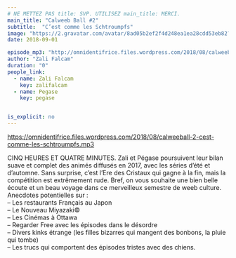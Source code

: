 ```yaml
---
# NE METTEZ PAS title: SVP. UTILISEZ main_title: MERCI.
main_title: "Calweeb Ball #2"
subtitle:  "C’est comme les Schtroumpfs"
image: "https://2.gravatar.com/avatar/8ad05b2ef2f4d248ea1ea28cdd53eb82?s=96&d=identicon&r=G"
date: 2018-09-01

episode_mp3: "http://omnidentifrice.files.wordpress.com/2018/08/calweeball-2-cest-comme-les-schtroumpfs.mp3"
author: "Zali Falcam"
duration: "0"
people_link: 
  - name: Zali Falcam
    key: zalifalcam
  - name: Pegase
    key: pegase


is_explicit: no
---
```


<PodcastHeader/>

<!-- ECRIRE LA DESCRIPTION DE L'EPISODE SOUS CETTE LIGNE -->
<p><a href="https://omnidentifrice.files.wordpress.com/2018/08/calweeball-2-cest-comme-les-schtroumpfs.mp3" rel="nofollow">https://omnidentifrice.files.wordpress.com/2018/08/calweeball-2-cest-comme-les-schtroumpfs.mp3</a></p>
<p>CINQ HEURES ET QUATRE MINUTES. Zali et Pégase poursuivent leur bilan suave et complet des animés diffusés en 2017, avec les séries d’été et d’automne. Sans surprise, c’est l’Ere des Cristaux qui gagne à la fin, mais la compétition est extrêmement rude. Bref, on vous souhaite une bien belle écoute et un beau voyage dans ce merveilleux semestre de weeb culture.<br>
Anecdotes potentielles sur :<br>
– Les restaurants Français au Japon<br>
– Le Nouveau Miyazaki©<br>
– Les Cinémas à Ottawa<br>
– Regarder Free avec les épisodes dans le désordre<br>
– Divers kinks étrange (les filles bizarres qui mangent des bonbons, la pluie qui tombe)<br>
– Les trucs qui comportent des épisodes tristes avec des chiens.</p>


